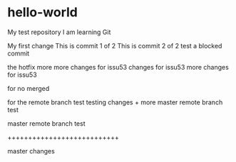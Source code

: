 # hello-world
My test repository
I am learning Git

My first change
This is commit 1 of 2
This is commit 2 of 2
test a blocked commit

the hotfix
more more changes for issu53
changes for issu53
more changes for issu53

for no merged

for the remote branch test
testing changes + more
master remote branch test

master remote branch test

+++++++++++++++++++++++++++

master changes